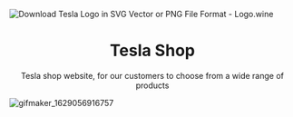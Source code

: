![Download Tesla Logo in SVG Vector or PNG File Format - Logo.wine](https://download.logo.wine/logo/Tesla%2C_Inc./Tesla%2C_Inc.-Logo.wine.png)
<h1 align="center">Tesla Shop</h1>
<p align="center">Tesla shop website, for our customers to choose from a wide range of products</p>

![gifmaker_1629056916757](https://user-images.githubusercontent.com/82244432/129491424-e7ec16f3-5181-4689-b808-71add9fd9e8c.gif)


